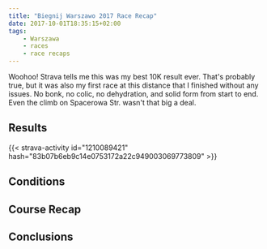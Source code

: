 ```yaml
---
title: "Biegnij Warszawo 2017 Race Recap"
date: 2017-10-01T18:35:15+02:00
tags:
    - Warszawa
    - races
    - race recaps
---
```


Woohoo! Strava tells me this was my best 10K result ever. That's probably true, but it was also my first race at this distance that I finished without any issues. No bonk, no colic, no dehydration, and solid form from start to end. Even the climb on Spacerowa Str. wasn't that big a deal.

<!--more-->

## Results

{{< strava-activity id="1210089421" hash="83b07b6eb9c14e0753172a22c949003069773809" >}}

## Conditions

## Course Recap

## Conclusions
